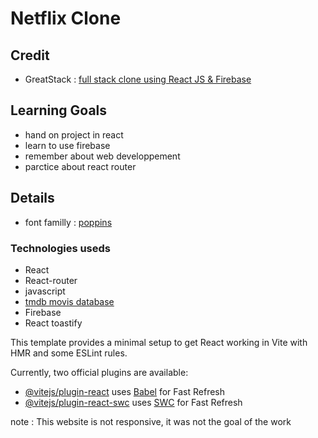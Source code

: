 # Netflix Clone

## Credit

- GreatStack : [full stack clone using React JS &amp; Firebase](https://www.youtube.com/watch?v=YQQD67N5pi0&list=PLc7e1XBVUvhgKgHr4WbA04XuYL-G1rpq0&index=156)

## Learning Goals

- hand on project in react
- learn to use firebase
- remember about web developpement
- parctice about react router

## Details

- font familly : [poppins](https://fonts.google.com/specimen/Poppins?query=popp)

### Technologies useds

- React
- React-router
- javascript
- [tmdb movis database](https://www.themoviedb.org)
- Firebase
- React toastify

This template provides a minimal setup to get React working in Vite with HMR and some ESLint rules.

Currently, two official plugins are available:

- [@vitejs/plugin-react](https://github.com/vitejs/vite-plugin-react/blob/main/packages/plugin-react/README.md) uses [Babel](https://babeljs.io/) for Fast Refresh
- [@vitejs/plugin-react-swc](https://github.com/vitejs/vite-plugin-react-swc) uses [SWC](https://swc.rs/) for Fast Refresh

note : This website is not responsive, it was not the goal of the work
